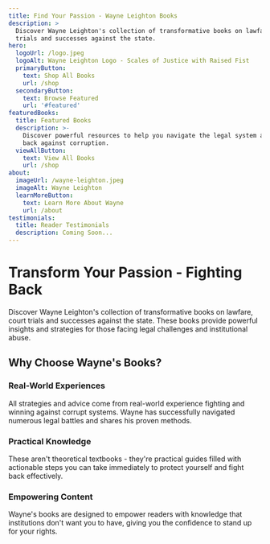 ```yaml
---
title: Find Your Passion - Wayne Leighton Books
description: >
  Discover Wayne Leighton's collection of transformative books on lawfare, court
  trials and successes against the state.
hero:
  logoUrl: /logo.jpeg
  logoAlt: Wayne Leighton Logo - Scales of Justice with Raised Fist
  primaryButton:
    text: Shop All Books
    url: /shop
  secondaryButton:
    text: Browse Featured
    url: '#featured'
featuredBooks:
  title: Featured Books
  description: >-
    Discover powerful resources to help you navigate the legal system and fight
    back against corruption.
  viewAllButton:
    text: View All Books
    url: /shop
about:
  imageUrl: /wayne-leighton.jpeg
  imageAlt: Wayne Leighton
  learnMoreButton:
    text: Learn More About Wayne
    url: /about
testimonials:
  title: Reader Testimonials
  description: Coming Soon...
---
```


# Transform Your Passion -  Fighting Back

Discover Wayne Leighton's collection of transformative books on lawfare, court trials and successes against the state. These books provide powerful insights and strategies for those facing legal challenges and institutional abuse.

## Why Choose Wayne's Books?

### Real-World Experiences

All strategies and advice come from real-world experience fighting and winning against corrupt systems. Wayne has successfully navigated numerous legal battles and shares his proven methods.

### Practical Knowledge

These aren't theoretical textbooks - they're practical guides filled with actionable steps you can take immediately to protect yourself and fight back effectively.

### Empowering Content

Wayne's books are designed to empower readers with knowledge that institutions don't want you to have, giving you the confidence to stand up for your rights.
